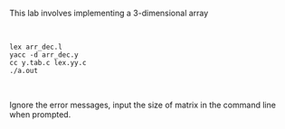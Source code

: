 This lab involves implementing a 3-dimensional array

<br>

```
lex arr_dec.l
yacc -d arr_dec.y
cc y.tab.c lex.yy.c
./a.out
```

<br>

Ignore the error messages, input the size of matrix in the command line when prompted.
